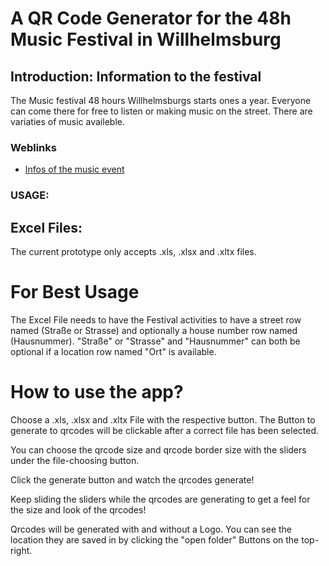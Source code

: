 # A QR Code Generator for the 48h Music Festival in Willhelmsburg

## Introduction: Information to the festival
The Music festival 48 hours Willhelmsburgs starts ones a year.
Everyone can come there for free to listen or making music on the street.
There are variaties of music availeble.

### Weblinks
- [Infos of the music event](https://48h.mvde.de/)


### USAGE:
## Excel Files:
The current prototype only accepts .xls, .xlsx and .xltx files.
# For Best Usage
The Excel File needs to have the Festival activities to have a street row named (Straße or Strasse) and optionally a house number row named (Hausnummer).
"Straße" or "Strasse" and "Hausnummer" can both be optional if a location row named "Ort" is available.

# How to use the app?

Choose a .xls, .xlsx and .xltx File with the respective button.
The Button to generate to qrcodes will be clickable after a correct file has been selected.

You can choose the qrcode size and qrcode border size with the sliders under the file-choosing button.

Click the generate button and watch the qrcodes generate!

Keep sliding the sliders while the qrcodes are generating to get a feel for the size and look of the qrcodes!

Qrcodes will be generated with and without a Logo.
You can see the location they are saved in by clicking the "open folder" Buttons on the top-right.

